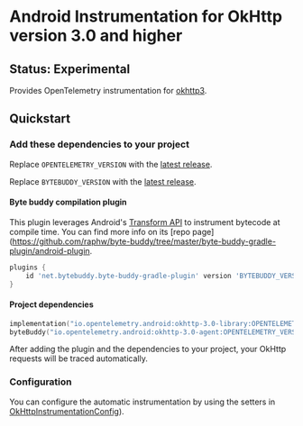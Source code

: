 # Android Instrumentation for OkHttp version 3.0 and higher

## Status: Experimental

Provides OpenTelemetry instrumentation for [okhttp3](https://square.github.io/okhttp/).

## Quickstart

### Add these dependencies to your project

Replace `OPENTELEMETRY_VERSION` with the [latest
release](https://search.maven.org/search?q=g:io.opentelemetry.android%20AND%20a:okhttp-3.0-library).

Replace `BYTEBUDDY_VERSION` with the [latest
release](https://search.maven.org/search?q=g:net.bytebuddy%20AND%20a:byte-buddy).

#### Byte buddy compilation plugin

This plugin leverages
Android's [Transform API](https://developer.android.com/reference/tools/gradle-api/current/com/android/build/api/variant/ScopedArtifactsOperation#toTransform(com.android.build.api.artifact.ScopedArtifact,kotlin.Function1,kotlin.Function1,kotlin.Function1))
to instrument bytecode at compile time. You can find more info on
its [repo page](https://github.com/raphw/byte-buddy/tree/master/byte-buddy-gradle-plugin/android-plugin.

```groovy
plugins {
    id 'net.bytebuddy.byte-buddy-gradle-plugin' version 'BYTEBUDDY_VERSION'
}
```

#### Project dependencies

```kotlin
implementation("io.opentelemetry.android:okhttp-3.0-library:OPENTELEMETRY_VERSION")
byteBuddy("io.opentelemetry.android:okhttp-3.0-agent:OPENTELEMETRY_VERSION")
```

After adding the plugin and the dependencies to your project, your OkHttp requests will be traced
automatically.

### Configuration

You can configure the automatic instrumentation by using the setters
in [OkHttpInstrumentationConfig](library/src/main/java/io/opentelemetry/instrumentation/library/okhttp/v3_0/OkHttpInstrumentationConfig.java)).
